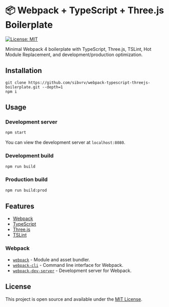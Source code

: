 # 📦 Webpack + TypeScript + Three.js Boilerplate

[![License: MIT](https://img.shields.io/badge/License-MIT-blue.svg)](https://opensource.org/licenses/MIT)

Minimal Webpack 4 boilerplate with TypeScript, Three.js, TSLint, Hot Module Replacement, and development/production optimization.

## Installation

```
git clone https://github.com/sibvrv/webpack-typescript-threejs-boilerplate.git --depth=1
npm i
```

## Usage

### Development server

```bash
npm start
```

You can view the development server at `localhost:8080`.

### Development build

```bash
npm run build
```

### Production build

```bash
npm run build:prod
```

## Features

- [Webpack](https://webpack.js.org/)
- [TypeScript](https://www.typescriptlang.org/)
- [Three.js](https://threejs.org/)
- [TSLint](https://palantir.github.io/tslint/)

### Webpack

- [`webpack`](https://github.com/webpack/webpack) - Module and asset bundler.
- [`webpack-cli`](https://github.com/webpack/webpack-cli) - Command line interface for Webpack.
- [`webpack-dev-server`](https://github.com/webpack/webpack-dev-server) - Development server for Webpack.

## License

This project is open source and available under the [MIT License](LICENSE).
